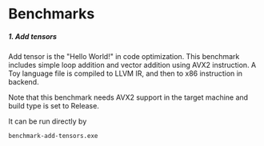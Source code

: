# Benchmarks

##### 1. Add tensors

Add tensor is the "Hello World!" in code optimization. This benchmark includes simple loop addition and vector addition
using AVX2 instruction. A Toy language file is compiled to LLVM IR, and then to x86 instruction in backend.

Note that this benchmark needs AVX2 support in the target machine and build type is set to Release.

It can be run directly by

```bash
benchmark-add-tensors.exe
```
